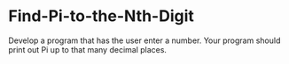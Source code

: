 # Find-Pi-to-the-Nth-Digit
Develop a program that has the user enter a number. Your program should print out Pi up to that many decimal places.
